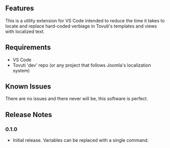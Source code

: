 ## Features

This is a utility extension for VS Code intended to reduce the time it takes to locate and replace
hard-coded verbiage in Tovuti's templates and views with localized text. 

## Requirements

* VS Code
* Tovuti 'dev' repo (or any project that follows Joomla's localization system)

<!-- ## Extension Settings -->

<!-- This extension contributes the following settings:

* `tovutilocalization.searchDirectory`: sets the directory to search for language directories. Default is current workspace directory. -->

## Known Issues

There are no issues and there never will be, this software is perfect.

## Release Notes

<!-- Users appreciate release notes as you update your extension. -->

### 0.1.0

* Initial release. Variables can be replaced with a single command.
